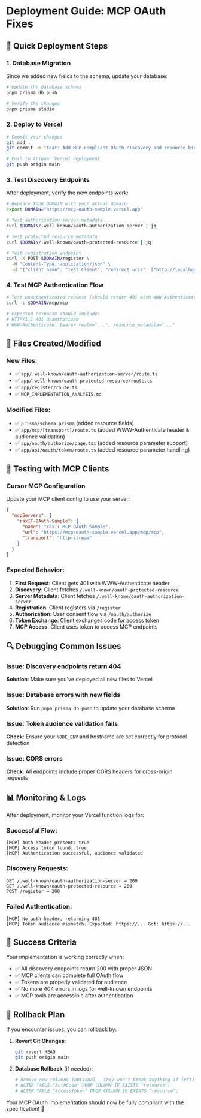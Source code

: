 # Deployment Guide: MCP OAuth Fixes

## 🚀 Quick Deployment Steps

### 1. Database Migration
Since we added new fields to the schema, update your database:

```bash
# Update the database schema
pnpm prisma db push

# Verify the changes
pnpm prisma studio
```

### 2. Deploy to Vercel
```bash
# Commit your changes
git add .
git commit -m "feat: Add MCP-compliant OAuth discovery and resource binding"

# Push to trigger Vercel deployment
git push origin main
```

### 3. Test Discovery Endpoints
After deployment, verify the new endpoints work:

```bash
# Replace YOUR_DOMAIN with your actual domain
export DOMAIN="https://mcp-oauth-sample.vercel.app"

# Test authorization server metadata
curl $DOMAIN/.well-known/oauth-authorization-server | jq

# Test protected resource metadata  
curl $DOMAIN/.well-known/oauth-protected-resource | jq

# Test registration endpoint
curl -X POST $DOMAIN/register \
  -H "Content-Type: application/json" \
  -d '{"client_name": "Test Client", "redirect_uris": ["http://localhost:3000/callback"]}' | jq
```

### 4. Test MCP Authentication Flow
```bash
# Test unauthenticated request (should return 401 with WWW-Authenticate header)
curl -i $DOMAIN/mcp/mcp

# Expected response should include:
# HTTP/1.1 401 Unauthorized
# WWW-Authenticate: Bearer realm="...", resource_metadata="..."
```

## 🔧 Files Created/Modified

### New Files:
- ✅ `app/.well-known/oauth-authorization-server/route.ts`
- ✅ `app/.well-known/oauth-protected-resource/route.ts`  
- ✅ `app/register/route.ts`
- ✅ `MCP_IMPLEMENTATION_ANALYSIS.md`

### Modified Files:
- ✅ `prisma/schema.prisma` (added resource fields)
- ✅ `app/mcp/[transport]/route.ts` (added WWW-Authenticate header & audience validation)
- ✅ `app/oauth/authorize/page.tsx` (added resource parameter support)
- ✅ `app/api/oauth/token/route.ts` (added resource parameter handling)

## 🧪 Testing with MCP Clients

### Cursor MCP Configuration
Update your MCP client config to use your server:

```json
{
  "mcpServers": {
    "raxIT-OAuth-Sample": {
      "name": "raxIT MCP OAuth Sample",
      "url": "https://mcp-oauth-sample.vercel.app/mcp/mcp",
      "transport": "http-stream"
    }
  }
}
```

### Expected Behavior:
1. **First Request**: Client gets 401 with WWW-Authenticate header
2. **Discovery**: Client fetches `/.well-known/oauth-protected-resource`
3. **Server Metadata**: Client fetches `/.well-known/oauth-authorization-server` 
4. **Registration**: Client registers via `/register`
5. **Authorization**: User consent flow via `/oauth/authorize`
6. **Token Exchange**: Client exchanges code for access token
7. **MCP Access**: Client uses token to access MCP endpoints

## 🔍 Debugging Common Issues

### Issue: Discovery endpoints return 404
**Solution**: Make sure you've deployed all new files to Vercel

### Issue: Database errors with new fields
**Solution**: Run `pnpm prisma db push` to update your database schema

### Issue: Token audience validation fails
**Check**: Ensure your `NODE_ENV` and hostname are set correctly for protocol detection

### Issue: CORS errors
**Check**: All endpoints include proper CORS headers for cross-origin requests

## 📊 Monitoring & Logs

After deployment, monitor your Vercel function logs for:

### Successful Flow:
```
[MCP] Auth header present: true
[MCP] Access token found: true
[MCP] Authentication successful, audience validated
```

### Discovery Requests:
```
GET /.well-known/oauth-authorization-server → 200
GET /.well-known/oauth-protected-resource → 200  
POST /register → 200
```

### Failed Authentication:
```
[MCP] No auth header, returning 401
[MCP] Token audience mismatch. Expected: https://... Got: https://...
```

## 🎯 Success Criteria

Your implementation is working correctly when:
- ✅ All discovery endpoints return 200 with proper JSON
- ✅ MCP clients can complete full OAuth flow
- ✅ Tokens are properly validated for audience
- ✅ No more 404 errors in logs for well-known endpoints
- ✅ MCP tools are accessible after authentication

## 🔄 Rollback Plan

If you encounter issues, you can rollback by:

1. **Revert Git Changes**:
   ```bash
   git revert HEAD
   git push origin main
   ```

2. **Database Rollback** (if needed):
   ```bash
   # Remove new columns (optional - they won't break anything if left)
   # ALTER TABLE "AuthCode" DROP COLUMN IF EXISTS "resource";
   # ALTER TABLE "AccessToken" DROP COLUMN IF EXISTS "resource";
   ```

Your MCP OAuth implementation should now be fully compliant with the specification! 🚀 